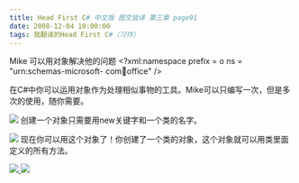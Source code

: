 ```yaml
---
title: Head First C# 中文版 图文皆译 第三章 page91
date: 2008-12-04 10:00:00
tags: 我翻译的Head First C#（习作）
---
```

Mike  可以用对象解决他的问题  <?xml:namespace prefix = o ns = "urn:schemas-microsoft-
com:office:office" />

在C#中你可以运用对象作为处理相似事物的工具。Mike可以只编写一次，但是多次的使用，随你需要。

![](https://p-blog.csdn.net/images/p_blog_csdn_net/cuipengfei1/EntryImages/20081204/%E6%88%AA%E5%9B%BE00.jpg) 创建一个对象只需要用new关键字和一个类的名字。

![](https://p-blog.csdn.net/images/p_blog_csdn_net/cuipengfei1/EntryImages/20081204/%E6%88%AA%E5%9B%BE01.jpg) 现在你可以用这个对象了！你创建了一个类的对象，这个对象就可以用类里面定义的所有方法。



[ ![](https://profile.csdnimg.cn/5/2/5/3_cuipengfei1)
![](https://g.csdnimg.cn/static/user-reg-year/1x/11.png)
](https://blog.csdn.net/cuipengfei1)






